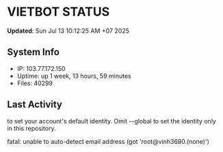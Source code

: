 # VIETBOT STATUS
**Updated**: Sun Jul 13 10:12:25 AM +07 2025

## System Info
- IP: 103.77.172.150
- Uptime: up 1 week, 13 hours, 59 minutes
- Files: 40299

## Last Activity

to set your account's default identity.
Omit --global to set the identity only in this repository.

fatal: unable to auto-detect email address (got 'root@vinh3690.(none)')
